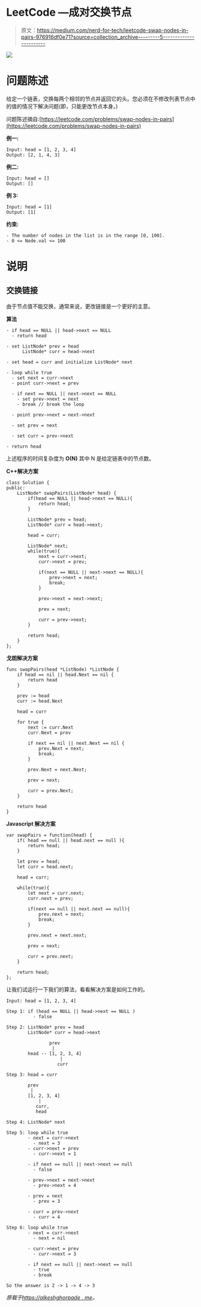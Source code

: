 # LeetCode —成对交换节点

> 原文：<https://medium.com/nerd-for-tech/leetcode-swap-nodes-in-pairs-976916df0e71?source=collection_archive---------5----------------------->

![](img/ea0ff361b0ec634e3a013c524ab3551a.png)

# 问题陈述

给定一个链表，交换每两个相邻的节点并返回它的头。您必须在不修改列表节点中的值的情况下解决问题(即，只能更改节点本身。)

问题陈述摘自:[https://leetcode.com/problems/swap-nodes-in-pairs](https://leetcode.com/problems/swap-nodes-in-pairs)

**例一:**

```
Input: head = [1, 2, 3, 4] 
Output: [2, 1, 4, 3]
```

**例二:**

```
Input: head = []
Output: []
```

**例 3:**

```
Input: head = [1]
Output: [1]
```

**约束:**

```
- The number of nodes in the list is in the range [0, 100]. 
- 0 <= Node.val <= 100
```

# 说明

## 交换链接

由于节点值不能交换，通常来说，更改链接是一个更好的主意。

**算法**

```
- if head == NULL || head->next == NULL
  - return head

- set ListNode* prev = head
      ListNode* curr = head->next

- set head = curr and initialize ListNode* next

- loop while true
  - set next = curr->next
  - point curr->next = prev

  - if next == NULL || next->next == NULL
    - set prev->next = next
    - break // break the loop

  - point prev->next = next->next

  - set prev = next

  - set curr = prev->next

- return head
```

上述程序的时间复杂度为 **O(N)** 其中 N 是给定链表中的节点数。

**C++解决方案**

```
class Solution {
public:
    ListNode* swapPairs(ListNode* head) {
        if(head == NULL || head->next == NULL){
            return head;
        }

        ListNode* prev = head;
        ListNode* curr = head->next;

        head = curr;

        ListNode* next;
        while(true){
            next = curr->next;
            curr->next = prev;

            if(next == NULL || next->next == NULL){
                prev->next = next;
                break;
            }

            prev->next = next->next;

            prev = next;

            curr = prev->next;
        }

        return head;
    }
};
```

**戈朗解决方案**

```
func swapPairs(head *ListNode) *ListNode {
    if head == nil || head.Next == nil {
        return head
    }

    prev := head
    curr := head.Next

    head = curr

    for true {
        next := curr.Next
        curr.Next = prev

        if next == nil || next.Next == nil {
            prev.Next = next;
            break;
        }

        prev.Next = next.Next;

        prev = next;

        curr = prev.Next;
    }

    return head
}
```

**Javascript 解决方案**

```
var swapPairs = function(head) {
    if( head == null || head.next == null ){
        return head;
    }

    let prev = head;
    let curr = head.next;

    head = curr;

    while(true){
        let next = curr.next;
        curr.next = prev;

        if(next == null || next.next == null){
            prev.next = next;
            break;
        }

        prev.next = next.next;

        prev = next;

        curr = prev.next;
    }

    return head;
};
```

让我们试运行一下我们的算法，看看解决方案是如何工作的。

```
Input: head = [1, 2, 3, 4]

Step 1: if (head == NULL || head->next == NULL )
          - false

Step 2: ListNode* prev = head
        ListNode* curr = head->next

                prev
                 |
        head -- [1, 2, 3, 4]
                    |
                   curr

Step 3: head = curr

        prev
         |
        [1, 2, 3, 4]
            |
           curr,
           head

Step 4: ListNode* next

Step 5: loop while true
        - next = curr->next
          - next = 3
        - curr->next = prev
          - curr->next = 1

        - if next == null || next->next == null
          - false

        - prev->next = next->next
          - prev->next = 4

        - prev = next
          - prev = 3

        - curr = prev->next
          - curr = 4

Step 6: loop while true
        - next = curr->next
          - next = nil

        - curr->next = prev
          - curr->next = 3

        - if next == null || next->next == null
          - true
          - break

So the answer is 2 -> 1 -> 4 -> 3
```

*原载于*[*https://alkeshghorpade . me*](https://alkeshghorpade.me/post/leetcode-swap-nodes-in-pairs)*。*